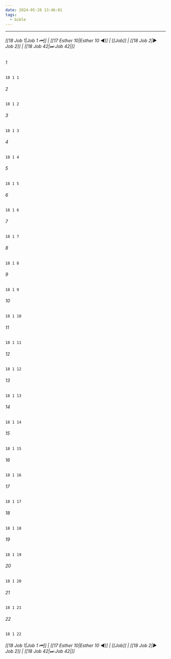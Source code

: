 ```yaml
---
date: 2024-05-28 13:46:01
tags:
  - bible
---
```

___

###### [[18 Job 1|Job 1 ⏮]] | [[17 Esther 10|Esther 10 ◀]] | [[Job]] | [[18 Job 2|▶ Job 2]] | [[18 Job 42|⏭ Job 42|]]

###### 1
``` verse
18 1 1 
```
###### 2
``` verse
18 1 2 
```
###### 3
``` verse
18 1 3 
```
###### 4
``` verse
18 1 4 
```
###### 5
``` verse
18 1 5 
```
###### 6
``` verse
18 1 6 
```
###### 7
``` verse
18 1 7 
```
###### 8
``` verse
18 1 8 
```
###### 9
``` verse
18 1 9 
```
###### 10
``` verse
18 1 10 
```
###### 11
``` verse
18 1 11 
```
###### 12
``` verse
18 1 12 
```
###### 13
``` verse
18 1 13 
```
###### 14
``` verse
18 1 14 
```
###### 15
``` verse
18 1 15 
```
###### 16
``` verse
18 1 16 
```
###### 17
``` verse
18 1 17 
```
###### 18
``` verse
18 1 18 
```
###### 19
``` verse
18 1 19 
```
###### 20
``` verse
18 1 20 
```
###### 21
``` verse
18 1 21 
```
###### 22
``` verse
18 1 22 
```

###### [[18 Job 1|Job 1 ⏮]] | [[17 Esther 10|Esther 10 ◀]] | [[Job]] | [[18 Job 2|▶ Job 2]] | [[18 Job 42|⏭ Job 42|]]

